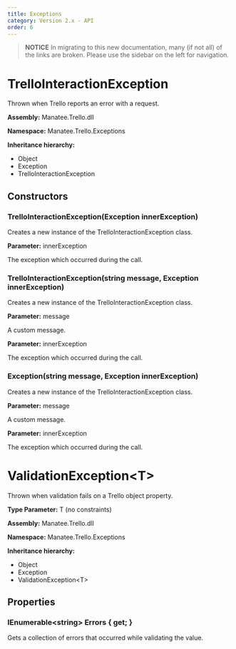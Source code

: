 ```yaml
---
title: Exceptions
category: Version 2.x - API
order: 6
---
```


> **NOTICE** In migrating to this new documentation, many (if not all) of the links are broken.  Please use the sidebar on the left for navigation.

# TrelloInteractionException

Thrown when Trello reports an error with a request.

**Assembly:** Manatee.Trello.dll

**Namespace:** Manatee.Trello.Exceptions

**Inheritance hierarchy:**

- Object
- Exception
- TrelloInteractionException

## Constructors

### TrelloInteractionException(Exception innerException)

Creates a new instance of the TrelloInteractionException class.

**Parameter:** innerException

The exception which occurred during the call.

### TrelloInteractionException(string message, Exception innerException)

Creates a new instance of the TrelloInteractionException class.

**Parameter:** message

A custom message.

**Parameter:** innerException

The exception which occurred during the call.

### Exception(string message, Exception innerException)

Creates a new instance of the TrelloInteractionException class.

**Parameter:** message

A custom message.

**Parameter:** innerException

The exception which occurred during the call.

# ValidationException&lt;T&gt;

Thrown when validation fails on a Trello object property.

**Type Parameter:** T (no constraints)

**Assembly:** Manatee.Trello.dll

**Namespace:** Manatee.Trello.Exceptions

**Inheritance hierarchy:**

- Object
- Exception
- ValidationException&lt;T&gt;

## Properties

### IEnumerable&lt;string&gt; Errors { get; }

Gets a collection of errors that occurred while validating the value.

